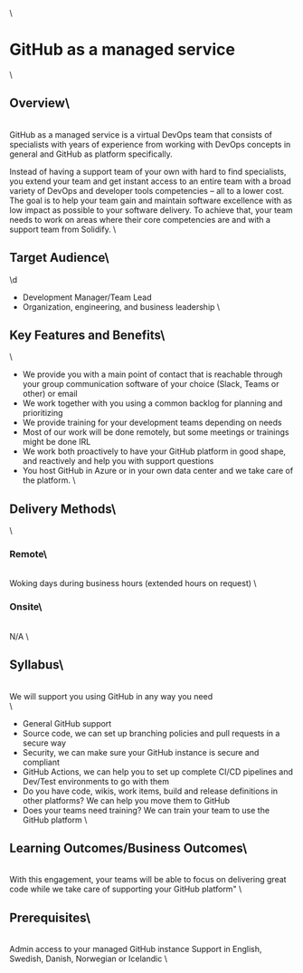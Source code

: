
\
# GitHub as a managed service
\
## Overview\
\
GitHub as a managed service is a virtual DevOps team that consists of specialists with years of experience from working with DevOps concepts in general and GitHub as platform specifically. 

Instead of having a support team of your own with hard to find specialists, you extend your team and get instant access to an entire team with a broad variety of DevOps and developer tools competencies – all to a lower cost.
The goal is to help your team gain and maintain software excellence with as low impact as possible to your software delivery. To achieve that, your team needs to work on areas where their core competencies are and with a support team from Solidify.
\
## Target Audience\
\d
- Development Manager/Team Lead
- Organization, engineering, and business leadership
\
## Key Features and Benefits\
\
- We provide you with a main point of contact that is reachable through your group communication software of your choice (Slack, Teams or other) or email
- We work together with you using a common backlog for planning and prioritizing
- We provide training for your development teams depending on needs
- Most of our work will be done remotely, but some meetings or trainings might be done IRL
- We work both proactively to have your GitHub platform in good shape, and reactively and help you with support questions
- You host GitHub in Azure or in your own data center and we take care of the platform. 
\
## Delivery Methods\
\
### Remote\
\
Woking days during business hours (extended hours on request)
\
### Onsite\
\
N/A
\
## Syllabus\
\
We will support you using GitHub in any way you need\
\
- General GitHub support
- Source code, we can set up branching policies and pull requests in a secure way
- Security, we can make sure your GitHub instance is secure and compliant
- GitHub Actions, we can help you to set up complete CI/CD pipelines and Dev/Test environments to go with them
- Do you have code, wikis, work items, build and release definitions in other platforms? We can help you move them to GitHub
- Does your teams need training? We can train your team to use the GitHub platform
\
## Learning Outcomes/Business Outcomes\
\
With this engagement, your teams will be able to focus on delivering great code while we take care of supporting your GitHub platform"
\
## Prerequisites\
\
Admin access to your managed GitHub instance
Support in English, Swedish, Danish, Norwegian or Icelandic
\
